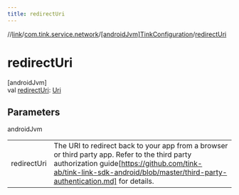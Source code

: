 ```yaml
---
title: redirectUri
---
```

//[link](../../../index.html)/[com.tink.service.network](../index.html)/[[androidJvm]TinkConfiguration](index.html)/[redirectUri](redirect-uri.html)



# redirectUri



[androidJvm]\
val [redirectUri](redirect-uri.html): [Uri](https://developer.android.com/reference/kotlin/android/net/Uri.html)



## Parameters


androidJvm

| | |
|---|---|
| redirectUri | The URI to redirect back to your app from a browser or third party app. Refer to the third party authorization guide[https://github.com/tink-ab/tink-link-sdk-android/blob/master/third-party-authentication.md] for details. |




